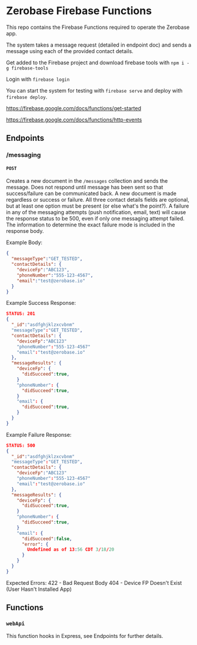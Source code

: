 # Zerobase Firebase Functions
This repo contains the Firebase Functions required to operate the Zerobase app. 

The system takes a message request (detailed in endpoint doc) and sends a message using each of the provided contact details.

Get added to the Firebase project and download firebase tools with `npm i -g firebase-tools`

Login with `firebase login`

You can start the system for testing with `firebase serve` and deploy with `firebase deploy`.

https://firebase.google.com/docs/functions/get-started

https://firebase.google.com/docs/functions/http-events

## Endpoints
### /messaging
#### `POST`
Creates a new document in the `/messages` collection and sends the message. Does not respond until message has been sent so that success/failure can be communicated back. A new document is made regardless or success or failure. All three contact details fields are optional, but at least one option must be present (or else what's the point?). A failure in any of the messaging attempts (push notification, email, text) will cause the response status to be 500, even if only one messaging attempt failed. The information to determine the exact failure mode is included in the response body.

Example Body:
```json
{
  "messageType":"GET_TESTED",
  "contactDetails": {
    "deviceFp":"ABC123",
    "phoneNumber":"555-123-4567",
    "email":"test@zerobase.io"
  }
}
```

Example Success Response:
```json
STATUS: 201
{
  "_id":"asdfghjklzxcvbnm"
  "messageType":"GET_TESTED",
  "contactDetails": {
    "deviceFp":"ABC123"
    "phoneNumber":"555-123-4567"
    "email":"test@zerobase.io"
  },
  "messageResults": {
    "deviceFp": {
      "didSucceed":true,
    }
    "phoneNumber": {
      "didSucceed":true,
    }
    "email": {
      "didSucceed":true,
    }
  }
}
```

Example Failure Response:
```json
STATUS: 500
{
  "_id":"asdfghjklzxcvbnm"
  "messageType":"GET_TESTED",
  "contactDetails": {
    "deviceFp":"ABC123"
    "phoneNumber":"555-123-4567"
    "email":"test@zerobase.io"
  },
  "messageResults": {
    "deviceFp": {
      "didSucceed":true,
    }
    "phoneNumber": {
      "didSucceed":true,
    }
    "email": {
      "didSucceed":false,
      "error": {
        Undefined as of 13:56 CDT 3/18/20
      }
    }
  }
}
```

Expected Errors:
422 - Bad Request Body
404 - Device FP Doesn't Exist (User Hasn't Installed App)

## Functions
### `webApi`
This function hooks in Express, see Endpoints for further details.
